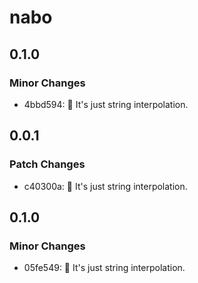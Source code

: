 # nabo

## 0.1.0

### Minor Changes

- 4bbd594: 🧵 It's just string interpolation.

## 0.0.1

### Patch Changes

- c40300a: 🧵 It's just string interpolation.

## 0.1.0

### Minor Changes

- 05fe549: 🧵 It's just string interpolation.
